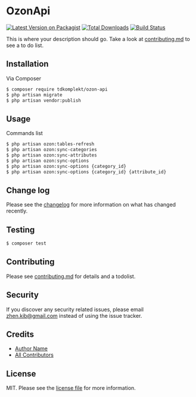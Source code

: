 # OzonApi

[![Latest Version on Packagist][ico-version]][link-packagist]
[![Total Downloads][ico-downloads]][link-downloads]
[![Build Status][ico-travis]][link-travis]

This is where your description should go. Take a look at [contributing.md](contributing.md) to see a to do list.

## Installation

Via Composer

``` bash
$ composer require tdkomplekt/ozon-api
$ php artisan migrate
$ php artisan vendor:publish 
```

## Usage

Commands list

``` bash
$ php artisan ozon:tables-refresh
$ php artisan ozon:sync-categories
$ php artisan ozon:sync-attributes
$ php artisan ozon:sync-options
$ php artisan ozon:sync-options {category_id}
$ php artisan ozon:sync-options {category_id} {attribute_id}
```

## Change log

Please see the [changelog](changelog.md) for more information on what has changed recently.

## Testing

``` bash
$ composer test
```

## Contributing

Please see [contributing.md](contributing.md) for details and a todolist.

## Security

If you discover any security related issues, please email zhen.kib@gmail.com instead of using the issue tracker.

## Credits

- [Author Name][link-author]
- [All Contributors][link-contributors]

## License

MIT. Please see the [license file](license.md) for more information.

[ico-version]: https://img.shields.io/packagist/v/tdkomplekt/ozon-api.svg?style=flat-square
[ico-downloads]: https://img.shields.io/packagist/dt/tdkomplekt/ozon-api.svg?style=flat-square
[ico-travis]: https://img.shields.io/travis/tdkomplekt/ozon-api/master.svg?style=flat-square
[ico-styleci]: https://styleci.io/repos/12345678/shield

[link-packagist]: https://packagist.org/packages/tdkomplekt/ozon-api
[link-downloads]: https://packagist.org/packages/tdkomplekt/ozon-api
[link-travis]: https://travis-ci.org/tdkomplekt/ozon-api
[link-styleci]: https://styleci.io/repos/12345678
[link-author]: https://github.com/tdkomplekt
[link-contributors]: ../../contributors
